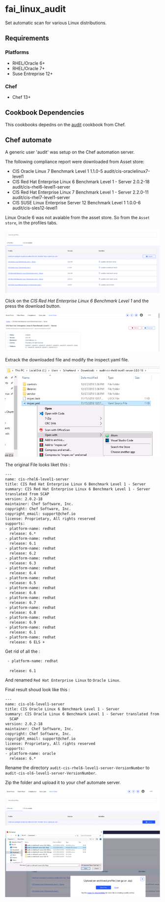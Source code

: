 # fai_linux_audit

Set automatic scan for various Linux distributions.

## Requirements

### Platforms
- RHEL/Oracle 6+
- RHEL/Oracle 7+
- Suse Entreprise 12+

### Chef

- Chef 13+


## Cookbook Dependencies

This cookbooks depedns on the [audit](https://supermarket.chef.io/cookbooks/audit) cookbook from Chef.

## Chef automate
A  generic user 'audit' was setup on the Chef automation server.

The following compliance report were downloaded from Asset store:


- CIS Oracle Linux 7 Benchmark Level 1
1.1.0-5
audit/cis-oraclelinux7-level1
- CIS Red Hat Enterprise Linux 6 Benchmark Level 1 - Server
2.0.2-18
audit/cis-rhel6-level1-server
- CIS Red Hat Enterprise Linux 7 Benchmark Level 1 - Server
2.2.0-11
audit/cis-rhel7-level1-server
- CIS SUSE Linux Enterprise Server 12 Benchmark Level 1
1.0.0-6
audit/cis-sles12-level1

Linux Oracle 6 was not avaiable from the asset store. So  from the `Asset store`, in the profiles tabs.

![Profile List](images/2018/12/profile-list.png )

Click on the *CIS Red Hat Enterprise Linux 6 Benchmark Level 1*  and the press the download button.


 ![Profile Download](images/2018/12/profile-download.png)


Extrack the downloaded file and modify the inspect.yaml  file.

![Inspect](images/2018/12/inspect.png)

The original File looks liket this :

```
---
name: cis-rhel6-level1-server
title: CIS Red Hat Enterprise Linux 6 Benchmark Level 1 - Server
summary: CIS Red Hat Enterprise Linux 6 Benchmark Level 1 - Server translated from SCAP
version: 2.0.2-18
maintainer: Chef Software, Inc.
copyright: Chef Software, Inc.
copyright_email: support@chef.io
license: Proprietary, All rights reserved
supports:
- platform-name: redhat
  release: 6.*
- platform-name: redhat
  release: 6.1
- platform-name: redhat
  release: 6.2
- platform-name: redhat
  release: 6.3
- platform-name: redhat
  release: 6.4
- platform-name: redhat
  release: 6.5
- platform-name: redhat
  release: 6.6
- platform-name: redhat
  release: 6.7
- platform-name: redhat
  release: 6.8
- platform-name: redhat
  release: 6.9
- platform-name: redhat
  release: 6.1
- platform-name: redhat
  release: 6 ELS +
```

Get rid of all the :

```
 - platform-name: redhat

  release: 6.1
```
And renamed `Red Hat Enterprise Linux` to `Oracle Linux`.

Final result shoud look like this :
```
---
name: cis-ol6-level1-server
title: CIS Oracle Linux 6 Benchmark Level 1 - Server
summary: CIS Oracle Linux 6 Benchmark Level 1 - Server translated from
  SCAP
version: 2.0.2-18
maintainer: Chef Software, Inc.
copyright: Chef Software, Inc.
copyright_email: support@chef.io
license: Proprietary, All rights reserved
supports:
- platform-name: oracle
  release: 6.*
```
Rename the directory `audit-cis-rhel6-level1-server-VersionNumber` to `audit-cis-ol6-level1-server-VersionNumber`.

Zip the folder and upload it to your chef automate server.


![profile-upload](images/2018/12/profile-upload.png)

![zip_upload](images/2018/12/zip-upload.png)
